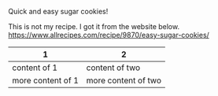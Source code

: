 Quick and easy sugar cookies!

This is not my recipe. I got it from the website below.
https://www.allrecipes.com/recipe/9870/easy-sugar-cookies/

1|2
----|----
content of 1|content of two
more content of 1|more content of two